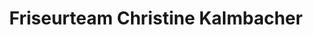 ---
title: "Friseurteam Christine Kalmbacher"
url: /gaggenau/friseurteam-christine-kalmbacher/
shop: Friseur
---
